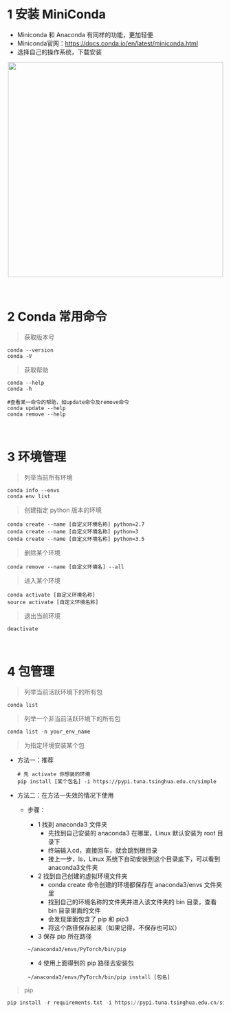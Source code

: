 &emsp;
# 1 安装 MiniConda
- Miniconda 和 Anaconda 有同样的功能，更加轻便
- Miniconda官网：https://docs.conda.io/en/latest/miniconda.html
- 选择自己的操作系统，下载安装

<div align=center>
    <image src='imgs/minicoda.png' width=500>
</div>

&emsp;
# 2 Conda 常用命令
>获取版本号
```
conda --version
conda -V
```

>获取帮助
```shell
conda --help
conda -h

#查看某一命令的帮助，如update命令及remove命令
conda update --help
conda remove --help
```

&emsp;
# 3 环境管理

>列举当前所有环境
```shell
conda info --envs
conda env list
```

>创建指定 python 版本的环境
```shell
conda create --name [自定义环境名称] python=2.7
conda create --name [自定义环境名称] python=3
conda create --name [自定义环境名称] python=3.5
```


>删除某个环境
```shell
conda remove --name [自定义环境名] --all
```


>进入某个环境
```shell
conda activate [自定义环境名称]
source activate [自定义环境名称]
```
>退出当前环境
```
deactivate 
```




&emsp;
# 4 包管理
>列举当前活跃环境下的所有包
```shell
conda list
```
>列举一个非当前活跃环境下的所有包
```shell
conda list -n your_env_name
```

>为指定环境安装某个包
- 方法一：推荐
    ```shell
    # 先 activate 你想装的环境
    pip install [某个包名] -i https://pypi.tuna.tsinghua.edu.cn/simple 
    ```

- 方法二：在方法一失效的情况下使用
    - 步骤：
      - 1 找到 anaconda3 文件夹
          - 先找到自己安装的 anaconda3 在哪里，Linux 默认安装为 root 目录下
          - 终端输入cd，直接回车，就会跳到根目录
          - 接上一步，ls，Linux 系统下自动安装到这个目录底下，可以看到anaconda3文件夹
      - 2 找到自己创建的虚拟环境文件夹
          - conda create 命令创建的环境都保存在 anaconda3/envs 文件夹里
          - 找到自己的环境名称的文件夹并进入该文件夹的 bin 目录，查看 bin 目录里面的文件
          - 会发现里面包含了 pip 和 pip3
          - 将这个路径保存起来（如果记得，不保存也可以）
      - 3 保存 pip 所在路径
      ```
      ~/anaconda3/envs/PyTorch/bin/pip
      ```

      - 4 使用上面得到的 pip 路径去安装包
      ```
      ~/anaconda3/envs/PyTorch/bin/pip install [包名]
      ```


>pip
```py
pip install -r requirements.txt -i https://pypi.tuna.tsinghua.edu.cn/simple 
```


